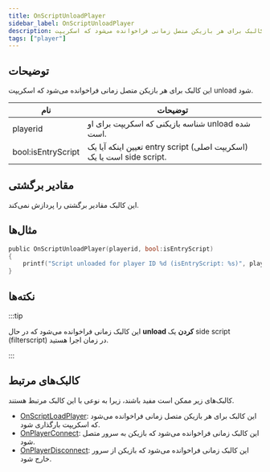 ```yaml
---
title: OnScriptUnloadPlayer
sidebar_label: OnScriptUnloadPlayer
description: این کالبک برای هر بازیکن متصل زمانی فراخوانده می‌شود که اسکریپت unload شود.
tags: ["player"]
---
```


<VersionWarn name='callback' version='omp v1.3.1.2748' />

## توضیحات

این کالبک برای هر بازیکن متصل زمانی فراخوانده می‌شود که اسکریپت unload شود.

| نام                | توضیحات                                                                        |
| ------------------ | ------------------------------------------------------------------------ |
| playerid           | شناسه بازیکنی که اسکریپت برای او unload شده است.                               |
| bool:isEntryScript | تعیین اینکه آیا یک entry script (اسکریپت اصلی) است یا یک side script.        |

## مقادیر برگشتی

این کالبک مقادیر برگشتی را پردازش نمی‌کند.

## مثال‌ها

```c
public OnScriptUnloadPlayer(playerid, bool:isEntryScript)
{
    printf("Script unloaded for player ID %d (isEntryScript: %s)", playerid, isEntryScript ? "Yes" : "No");
}
```

## نکته‌ها

:::tip

این کالبک زمانی فراخوانده می‌شود که در حال **unload کردن** یک side script (filterscript) در زمان اجرا هستید.

:::

## کالبک‌های مرتبط

کالبک‌های زیر ممکن است مفید باشند، زیرا به نوعی با این کالبک مرتبط هستند.

- [OnScriptLoadPlayer](OnScriptLoadPlayer): این کالبک برای هر بازیکن متصل زمانی فراخوانده می‌شود که اسکریپت بارگذاری شود.
- [OnPlayerConnect](OnPlayerConnect): این کالبک زمانی فراخوانده می‌شود که بازیکن به سرور متصل شود.
- [OnPlayerDisconnect](OnPlayerDisconnect): این کالبک زمانی فراخوانده می‌شود که بازیکن از سرور خارج شود.